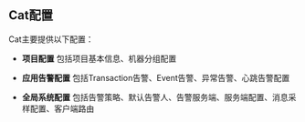 ## Cat配置

Cat主要提供以下配置：

- **项目配置**    包括项目基本信息、机器分组配置

- **应用告警配置**    包括Transaction告警、Event告警、异常告警、心跳告警配置

- **全局系统配置**    包括告警策略、默认告警人、告警服务端、服务端配置、消息采样配置、客户端路由
